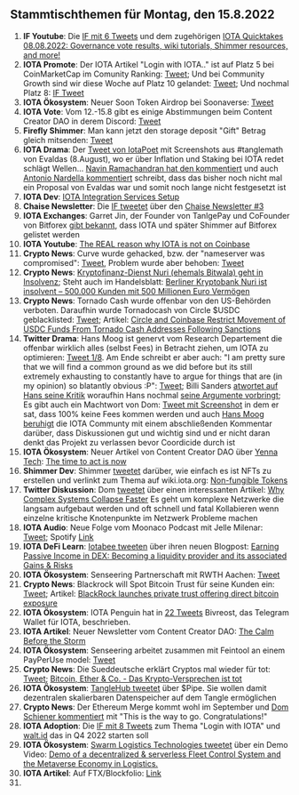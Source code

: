 ## Stammtischthemen für Montag, den 15.8.2022

1. **IF Youtube**: Die [IF mit 6 Tweets](https://twitter.com/iota/status/1556565983363489794?s=20&t=bvSA8Ru8jhxEJGBX5GXMBw) und dem zugehörigen [IOTA Quicktakes 08.08.2022: Governance vote results, wiki tutorials, Shimmer resources, and more!](https://www.youtube.com/watch?v=3yWXp8EyUuE)
2. **IOTA Promote**: Der IOTA Artikel "Login with IOTA.." ist auf Platz 5 bei CoinMarketCap im Comunity Ranking: [Tweet](https://twitter.com/CoinMarketCap/status/1556852771101491202?s=20&t=bvSA8Ru8jhxEJGBX5GXMBw); Und bei Community Growth sind wir diese Woche auf Platz 10 gelandet: [Tweet](https://twitter.com/CoinMarketCap/status/1556928741875798016?s=20&t=bvSA8Ru8jhxEJGBX5GXMBw); Und nochmal Platz 8: [IF Tweet](https://twitter.com/iota/status/1557456752525860866?s=20&t=2bTs9N7GcOr38ctJsXWLOA)
3. **IOTA Ökosystem**: Neuer Soon Token Airdrop bei Soonaverse: [Tweet](https://twitter.com/soon_labs/status/1556874388342915072)
4. **IOTA Vote**: Vom 12.-15.8 gibt es einige Abstimmungen beim Content Creator DAO in derem Discord: [Tweet](https://twitter.com/IOTAcontentDAO/status/1556897097588228097?s=20&t=bvSA8Ru8jhxEJGBX5GXMBw)
5. **Firefly Shimmer**: Man kann jetzt den storage deposit "Gift" Betrag gleich mitsenden: [Tweet](https://twitter.com/bohl_oliver/status/1556920528904097793?s=20&t=bvSA8Ru8jhxEJGBX5GXMBw)
6. **IOTA Drama**: Der [Tweet von IotaPoet](https://twitter.com/IotaPoet/status/1556919252724105217?s=20&t=bvSA8Ru8jhxEJGBX5GXMBw) mit Screenshots aus #tanglemath von Evaldas (8.August), wo er über Inflation und Staking bei IOTA redet schlägt Wellen... [Navin Ramachandran hat den kommentiert](https://twitter.com/navinram999/status/1556956426328854529?s=20&t=bvSA8Ru8jhxEJGBX5GXMBw) und auch [Antonio Nardella kommentiert](https://twitter.com/antonionardella/status/1556947799987593217?s=20&t=bvSA8Ru8jhxEJGBX5GXMBw) schreibt, dass das bisher noch nicht mal ein Proposal von Evaldas war und somit noch lange nicht festgesetzt ist
7. **IOTA Dev**: [IOTA Integration Services Setup](https://www.youtube.com/watch?v=uHwCBiCEeiM)
8. **Chaise Newsletter**: Die [IF tweetet](https://twitter.com/iota/status/1556988680237096964?s=20&t=bvSA8Ru8jhxEJGBX5GXMBw) über den [Chaise Newsletter #3](https://t.co/KZqx7Vbckt)
9. **IOTA Exchanges**: Garret Jin, der Founder von TanlgePay und CoFounder von Bitforex [gibt bekannt](https://twitter.com/GarrettBullish/status/1557221382983131137?s=20&t=aqm4JxbRqFyKAPYNlNPJmQ), dass IOTA und später Shimmer auf Bitforex gelistet werden
10. **IOTA Youtube**: [The REAL reason why IOTA is not on Coinbase](https://www.youtube.com/watch?v=nkRrnM0UZ78)
11. **Crypto News**: Curve wurde gehacked, bzw. der "nameserver was compromised": [Tweet](https://twitter.com/CurveFinance/status/1557107088962224132?s=20&t=aqm4JxbRqFyKAPYNlNPJmQ), Problem wurde aber behoben: [Tweet](https://twitter.com/CurveFinance/status/1557116419497672711?s=20&t=aqm4JxbRqFyKAPYNlNPJmQ)
12. **Crypto News**: [Kryptofinanz-Dienst Nuri (ehemals Bitwala) geht in Insolvenz](https://www.heise.de/news/Kryptofinanz-Dienst-Nuri-geht-in-Insolvenz-7215565.html); Steht auch im Handelsblatt: [Berliner Kryptobank Nuri ist insolvent – 500.000 Kunden mit 500 Millionen Euro Vermögen](https://nachrichten.handelsblatt.com/6a36f18f84de540c2370f864521a58fe3e8144340c94994e94a08d694bbee85b2765bdb4514df2f74ce282440973aec4028586210?utm_source=app)
13. **Crypto News**: Tornado Cash wurde offenbar von den US-Behörden verboten. Daraufhin wurde Tornadocash von Circle $USDC geblacklisted: [Tweet](https://twitter.com/WatcherGuru/status/1556751657794277376?s=20&t=53LbthP5Hw7g1Xh_8Z9m2A); Artikel: [Circle and Coinbase Restrict Movement of USDC Funds From Tornado Cash Addresses Following Sanctions](https://crypto.news/circle-and-coinbase-restrict-movement-of-usdc-funds-from-tornado-cash-addresses-following-sanctions/)
14. **Twitter Drama**: Hans Moog ist genervt vom Research Departement die offenbar wirklich alles (selbst Fees) in Betracht ziehen, um IOTA zu optimieren: [Tweet 1/8](https://twitter.com/hus_qy/status/1557499464662896640?s=20&t=2bTs9N7GcOr38ctJsXWLOA). Am Ende schreibt er aber auch: "I am pretty sure that we will find a common ground as we did before but its still extremely exhausting to constantly have to argue for things that are (in my opinion) so blatantly obvious :P": [Tweet](https://twitter.com/hus_qy/status/1557507245373628418?s=20&t=2bTs9N7GcOr38ctJsXWLOA); Billi Sanders [atwortet auf Hans seine Kritik](https://twitter.com/BillySandersIF/status/1557625524826112004?s=20&t=GwoayUPylxxbrhhUhhAOZA) woraufhin Hans nochmal [seine Argumente vorbringt](https://twitter.com/hus_qy/status/1557650467894722560?s=20&t=GwoayUPylxxbrhhUhhAOZA); Es gibt auch ein Machtwort von Dom: [Tweet mit Screenshot](https://twitter.com/rostcrypto/status/1557684381006942208?s=20&t=57pGnJ2wgchX6TEFt_g3tA) in dem er sat, dass 100% keine Fees kommen werden und auch [Hans Moog beruhigt](https://twitter.com/hus_qy/status/1557701517939036160?s=20&t=57pGnJ2wgchX6TEFt_g3tA) die IOTA Communty mit einem abschließenden Kommentar darüber, dass Diskussionen gut und wichtig sind und er nicht daran denkt das Projekt zu verlassen bevor Coordicide durch ist
15. **IOTA Ökosystem**: Neuer Artikel von Content Creator DAO über [Yenna Tech](https://twitter.com/YennaTech): [The time to act is now](https://medium.com/@iotacontentcreators/the-time-to-act-is-now-d390d6dff12)
16. **Shimmer Dev**: Shimmer [tweetet](https://twitter.com/shimmernet/status/1557411557277159428?s=20&t=gl0kKUih2OiAtjRNX1dJTg) darüber, wie einfach es ist NFTs zu erstellen und verlinkt zum Thema auf wiki.iota.org: [Non-fungible Tokens](https://wiki.iota.org/introduction/develop/explanations/ledger/nft#minting-an-nft)
17. **Twitter Diskussion**: Dom [tweetet](https://twitter.com/DomSchiener/status/1557412238859845633?s=20&t=Y3iGqG1EYOoFiJenq-i3gw) über einen interessanten Artikel: [Why Complex Systems Collapse Faster](https://www.tabletmag.com/sections/science/articles/why-complex-systems-collapse-faster) Es geht um komplexe Netzwerke die langsam aufgebaut werden und oft schnell und fatal Kollabieren wenn einzelne kritische Knotenpunkte im Netzwerk Probleme machen
18. **IOTA Audio**: Neue Folge vom Moonaco Podcast mit Jelle Milenar: [Tweet](https://twitter.com/MoonacoPodcast/status/1557669500102787072?s=20&t=9Cn82MK3MoRD472u3FErBg); Spotify [Link](https://open.spotify.com/episode/2XjwPWMTILQ3d9NSugMHGL?si=GjmTVgZsSry96vaDtolonQ&nd=1)
19. **IOTA DeFi Learn**: [Iotabee tweeten](https://twitter.com/iotabee/status/1557707007746088961?s=20&t=57pGnJ2wgchX6TEFt_g3tA) über ihren neuen Blogpost: [Earning Passive Income in DEX: Becoming a liquidity provider and its associated Gains & Risks](https://medium.com/@iotabee/earning-passive-income-in-dex-becoming-a-liquidity-provider-and-its-associated-gains-risks-fecc59afaba8)
20. **IOTA Ökosystem**: Senseering Partnerschaft mit RWTH Aachen: [Tweet](https://twitter.com/senseering/status/1557714589944528896?s=20&t=-KNGmLooHduK_RPIEVqrdw)
21. **Crypto News**: Blackrock will Spot Bitcoin Trust für seine Kunden ein: [Tweet](https://twitter.com/FurkanCCTV/status/1557712698120589312?s=20&t=ckl7xyunsvPH9knpmk5arg); Artikel: [BlackRock launches private trust offering direct bitcoin exposure](https://www.theblock.co/post/162987/blackrock-launches-private-trust-offering-direct-bitcoin-exposure)
22. **IOTA Ökosystem**: IOTA Penguin hat in [22 Tweets](https://twitter.com/iota_penguin/status/1557714661927174144?s=20&t=-KNGmLooHduK_RPIEVqrdw) Bivreost, das Telegram Wallet für IOTA, beschrieben.
23. **IOTA Artikel**: Neuer Newsletter vom Content Creator DAO: [The Calm Before the Storm](https://iotacreator.substack.com/p/the-calm-before-the-storm)
24. **IOTA Ökosystem**: Senseering arbeitet zusammen mit Feintool an einem PayPerUse model: [Tweet](https://twitter.com/senseering/status/1557984244101693440?s=20&t=ishP8OkwR5LDet1OcpzlQw)
25. **Crypto News**: Die Sueddeutsche erklärt Cryptos mal wieder für tot: [Tweet](https://twitter.com/SZ/status/1557760400384528394?s=20&t=nk3oVoK2uY0Sw7SqE5XayA); [Bitcoin, Ether & Co. - Das Krypto-Versprechen ist tot](https://www.sueddeutsche.de/wirtschaft/kryptowaehrung-kurse-crash-1.5637853?reduced=true&utm_source=Twitter&utm_medium=twitterbot&utm_campaign=1.5637853)
26. **IOTA Ökosystem**: [TangleHub tweetet](https://twitter.com/Tanglehub_eu/status/1557764004369637376?s=20&t=zu1QzEeOpJJGt--kn_FWhA) über $Pipe. Sie wollen damit dezentralen skalierbaren Datenspeicher auf dem Tangle ermöglichen
27. **Crypto News**: Der Ethereum Merge kommt wohl im September und [Dom Schiener kommentiert](https://twitter.com/DomSchiener/status/1557803523143770114?s=20&t=nk3oVoK2uY0Sw7SqE5XayA) mit "This is the way to go. Congratulations!"
28. **IOTA Adoption**: Die [IF mit 8 Tweets](https://twitter.com/iota/status/1557788949933920258?s=20&t=JEIIQ3_1LTnryhzIy_FqeQ) zum Thema "Login with IOTA" und [walt.id](https://walt.id/) das in Q4 2022 starten soll
29. **IOTA Ökosystem**: [Swarm Logistics Technologies tweetet](https://twitter.com/SwarmLogistics/status/1558058348880318466?s=20&t=SHe0WaEq0OVebR6Ek_qPfw) über ein Demo Video: [Demo of a decentralized & serverless Fleet Control System and the Metaverse Economy in Logistics.](https://www.youtube.com/watch?v=UTVBYGwIEyU)
30. **IOTA Artikel**: Auf FTX/Blockfolio: [Link](https://blockfolio.com/coin/IOTA/signal/1ml8fEKXtR3)
31. 





